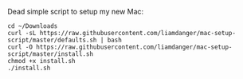Dead simple script to setup my new Mac:
```shell
cd ~/Downloads
curl -sL https://raw.githubusercontent.com/liamdanger/mac-setup-script/master/defaults.sh | bash
curl -O https://raw.githubusercontent.com/liamdanger/mac-setup-script/master/install.sh
chmod +x install.sh
./install.sh
```
